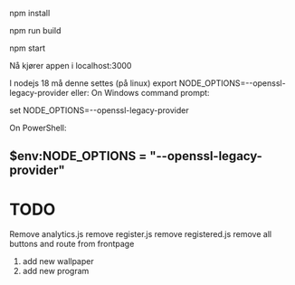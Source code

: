 npm install

npm run build

npm start

Nå kjører appen i localhost:3000

I nodejs 18 må denne settes (på linux) export NODE_OPTIONS=--openssl-legacy-provider
eller:
On Windows command prompt:

set NODE_OPTIONS=--openssl-legacy-provider

On PowerShell:

$env:NODE_OPTIONS = "--openssl-legacy-provider"
---
# TODO
Remove analytics.js
remove register.js
remove registered.js
remove all buttons and route from frontpage

1. add new wallpaper
2. add new program
